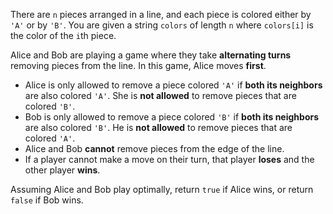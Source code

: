 There are `n` pieces arranged in a line, and each piece is colored either by `'A'` or by `'B'`. You are given a string `colors` of length `n` where `colors[i]` is the color of the `i`th piece.

Alice and Bob are playing a game where they take **alternating turns** removing pieces from the line. In this game, Alice moves **first**.

- Alice is only allowed to remove a piece colored `'A'` if **both its neighbors** are also colored `'A'`. She is **not allowed** to remove pieces that are colored `'B'`.
- Bob is only allowed to remove a piece colored `'B'` if **both its neighbors** are also colored `'B'`. He is **not allowed** to remove pieces that are colored `'A'`.
- Alice and Bob **cannot** remove pieces from the edge of the line.
- If a player cannot make a move on their turn, that player **loses** and the other player **wins**.

Assuming Alice and Bob play optimally, return `true` if Alice wins, or return `false` if Bob wins.